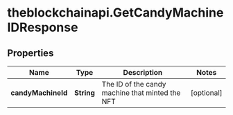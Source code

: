 # theblockchainapi.GetCandyMachineIDResponse

## Properties

Name | Type | Description | Notes
------------ | ------------- | ------------- | -------------
**candyMachineId** | **String** | The ID of the candy machine that minted the NFT | [optional] 


